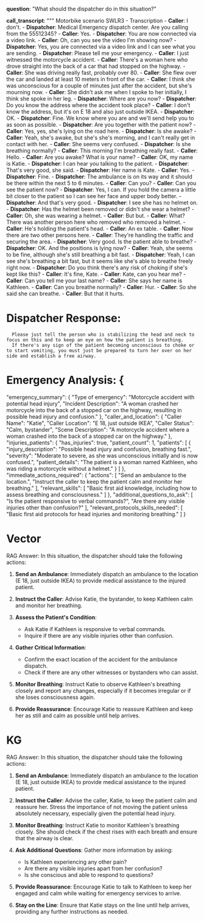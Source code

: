 **question**: "What should the dispatcher do in this situation?"

**call_transcript**: """
        Motorbike scenario SWLR3 - Transcription 
        - **Caller**: I don't.
        - **Dispatcher**: Medical Emergency dispatch center. Are you calling from the 55512345?
        - **Caller**: Yes.
        - **Dispatcher**: You are now connected via a video link.
        - **Caller**: Oh, can you see the video I'm showing now?
        - **Dispatcher**: Yes, you are connected via a video link and I can see what you are sending.
        - **Dispatcher**: Please tell me your emergency.
        - **Caller**: I just witnessed the motorcycle accident.
        - **Caller**: There's a woman here who drove straight into the back of a car that had stopped on the highway.
        - **Caller**: She was driving really fast, probably over 80.
        - **Caller**: She flew over the car and landed at least 10 meters in front of the car.
        - **Caller**: I think she was unconscious for a couple of minutes just after the accident, but she's mourning now.
        - **Caller**: She didn't ask me when I spoke to her initially, I think she spoke in her leg.
        - **Dispatcher**: Where are you now?
        - **Dispatcher**: Do you know the address where the accident took place?
        - **Caller**: I don't know the address, but it's on E 18 and also just outside IKEA.
        - **Dispatcher**: OK.
        - **Dispatcher**: Fine. We know where you are and we'll send help you to as soon as possible.
        - **Dispatcher**: Are you together with the patient now?
        - **Caller**: Yes, yes, she's lying on the road here.
        - **Dispatcher**: Is she awake?
        - **Caller**: Yeah, she's awake, but she's she's morning, and I can't really get in contact with her.
        - **Caller**: She seems very confused.
        - **Dispatcher**: Is she breathing normally?
        - **Caller**: This morning I'm breathing really fast.
        - **Caller**: Hello.
        - **Caller**: Are you awake? What is your name?
        - **Caller**: OK, my name is Katie.
        - **Dispatcher**: I can hear you talking to the patient.
        - **Dispatcher**: That's very good, she said.
        - **Dispatcher**: Her name is Kate.
        - **Caller**: Yes.
        - **Dispatcher**: Fine.
        - **Dispatcher**: The ambulance is on its way and it should be there within the next 5 to 6 minutes.
        - **Caller**: Can you?
        - **Caller**: Can you see the patient now?
        - **Dispatcher**: Yes, I can. If you hold the camera a little bit closer to the patient so I can see her face and upper body better.
        - **Dispatcher**: And that's very good.
        - **Dispatcher**: I see she has no helmet on.
        - **Dispatcher**: Has the helmet been removed or didn't she wear a helmet?
        - **Caller**: Oh, she was wearing a helmet.
        - **Caller**: But but.
        - **Caller**: What? There was another person here who removed who removed a helmet.
        - **Caller**: He's holding the patient's head.
        - **Caller**: An ex table.
        - **Caller**: Now there are two other persons here.
        - **Caller**: They're handling the traffic and securing the area.
        - **Dispatcher**: Very good. Is the patient able to breathe?
        - **Dispatcher**: OK. And the positions is lying now?
        - **Caller**: Yeah, she seems to be fine, although she's still breathing a bit fast.
        - **Dispatcher**: Yeah, I can see she's breathing a bit fast, but it seems like she's able to breathe freely right now.
        - **Dispatcher**: Do you think there's any risk of choking if she's kept like this?
        - **Caller**: It's fine, Kate.
        - **Caller**: Kate, can you hear me?
        - **Caller**: Can you tell me your last name?
        - **Caller**: She says her name is Kathleen.
        - **Caller**: Can you breathe normally?
        - **Caller**: Hur.
        - **Caller**: So she said she can breathe.
        - **Caller**: But that it hurts.

# Dispatcher Response:
      Please just tell the person who is stabilizing the head and neck to focus on this and to keep an eye on how the patient is breathing.
      If there's any sign of the patient becoming unconscious to choke or to start vomiting, you must just be prepared to turn her over on her side and establish a free airway.



# Emergency Analysis: {
  "emergency_summary": {
    "Type of emergency": "Motorcycle accident with potential head injury",
    "Incident Description": "A woman crashed her motorcycle into the back of a stopped car on the highway, resulting in possible head injury and confusion."
  },
  "caller_and_location": {
    "Caller Name": "Katie",
    "Caller Location": "E 18, just outside IKEA",
    "Caller Status": "Calm, bystander",
    "Scene Description": "A motorcycle accident where a woman crashed into the back of a stopped car on the highway."
  },
  "injuries_patients": {
    "has_injuries": true,
    "patient_count": 1,
    "patients": [
      {
        "injury_description": "Possible head injury and confusion, breathing fast.",
        "severity": "Moderate to severe, as she was unconscious initially and is now confused.",
        "patient_details": "The patient is a woman named Kathleen, who was riding a motorcycle without a helmet."
      }
    ]
  },
  "immediate_actions_required": {
    "actions": [
      "Send an ambulance to the location.",
      "Instruct the caller to keep the patient calm and monitor her breathing."
    ],
    "relevant_skills": [
      "Basic first aid knowledge, including how to assess breathing and consciousness."
    ]
  },
  "additional_questions_to_ask": [
    "Is the patient responsive to verbal commands?",
    "Are there any visible injuries other than confusion?"
  ],
  "relevant_protocols_skills_needed": [
    "Basic first aid protocols for head injuries and monitoring breathing."
  ]
}


# Vector

RAG Answer: In this situation, the dispatcher should take the following actions:

1. **Send an Ambulance**: Immediately dispatch an ambulance to the location (E 18, just outside IKEA) to provide medical assistance to the injured patient.

2. **Instruct the Caller**: Advise Katie, the bystander, to keep Kathleen calm and monitor her breathing. 

3. **Assess the Patient's Condition**:
   - Ask Katie if Kathleen is responsive to verbal commands.
   - Inquire if there are any visible injuries other than confusion.

4. **Gather Critical Information**:
   - Confirm the exact location of the accident for the ambulance dispatch.
   - Check if there are any other witnesses or bystanders who can assist.

5. **Monitor Breathing**: Instruct Katie to observe Kathleen's breathing closely and report any changes, especially if it becomes irregular or if she loses consciousness again.

6. **Provide Reassurance**: Encourage Katie to reassure Kathleen and keep her as still and calm as possible until help arrives.


# KG

RAG Answer: In this situation, the dispatcher should take the following actions:

1. **Send an Ambulance**: Immediately dispatch an ambulance to the location (E 18, just outside IKEA) to provide medical assistance to the injured patient.

2. **Instruct the Caller**: Advise the caller, Katie, to keep the patient calm and reassure her. Stress the importance of not moving the patient unless absolutely necessary, especially given the potential head injury.

3. **Monitor Breathing**: Instruct Katie to monitor Kathleen's breathing closely. She should check if the chest rises with each breath and ensure that the airway is clear.

4. **Ask Additional Questions**: Gather more information by asking:
   - Is Kathleen experiencing any other pain?
   - Are there any visible injuries apart from her confusion?
   - Is she conscious and able to respond to questions?

5. **Provide Reassurance**: Encourage Katie to talk to Kathleen to keep her engaged and calm while waiting for emergency services to arrive.

6. **Stay on the Line**: Ensure that Katie stays on the line until help arrives, providing any further instructions as needed.
